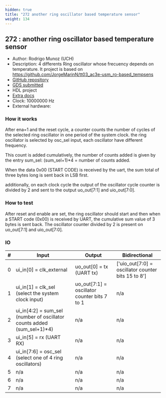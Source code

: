 ```yaml
---
hidden: true
title: "272 another ring oscillator based temperature sensor"
weight: 134
---
```


## 272 : another ring oscillator based temperature sensor

* Author: Rodrigo Munoz (UCH)
* Description: 4 differents Ring oscillator whose frecuency depends on temperature. It project is based on https://github.com/JorgeMarinN/tt03_ac3e-usm_ro-based_tempsens
* [GitHub repository](https://github.com/rodrigomunoz1/tt04-verilog-ro-temperature-sensor)
* [GDS submitted](https://github.com/rodrigomunoz1/tt04-verilog-ro-temperature-sensor/actions/runs/6113983145)
* HDL project
* [Extra docs]()
* Clock: 10000000 Hz
* External hardware: 



### How it works

After ena=1 and the reset cycle, a counter counts the number of cycles of
the selected ring oscillator in one period of the system clock. the ring
oscillator is selected by osc_sel input, each oscillator have different
frequency.

This count is added cumulatively, the number of counts added is given by
the entry sum_sel: (sum_sel+1)*4 = number of counts added.

When the data 0x00 (START CODE) is received by the uart, the sum total of
three bytes long is sent back in LSB first.

additionally, on each clock cycle the output of the oscillator cycle
counter is divided by 2 and sent to the output uo_out[7:1] and uio_out[7:0].


### How to test

After reset and enable are set, the ring oscillator should start and then
when a START code (0x00) is received by UART, the cumulative sum value of
3 bytes is sent back. The oscillator counter divided by 2 is present on
uo_out[7:1] and uio_out[7:0].


### IO

| # | Input        | Output       | Bidirectional      |
|---|--------------|--------------| -------------------|
| 0 | ui_in[0] = clk_external  | uo_out[0] = tx (UART tx) | ['uio_out[7:0] = oscillator counter bits 15 to 8'] |
| 1 | ui_in[1] = clk_sel (select the system clock input)  | uo_out[7:1] = oscillator counter bits 7 to 1 | n/a |
| 2 | ui_in[4:2] = sum_sel (number of oscillator counts added (sum_sel+1)*4)  | n/a | n/a |
| 3 | ui_in[5] = rx (UART RX)  | n/a | n/a |
| 4 | ui_in[7:6] = osc_sel (select one of 4 ring oscillators)  | n/a | n/a |
| 5 | n/a  | n/a | n/a |
| 6 | n/a  | n/a | n/a |
| 7 | n/a  | n/a | n/a |
